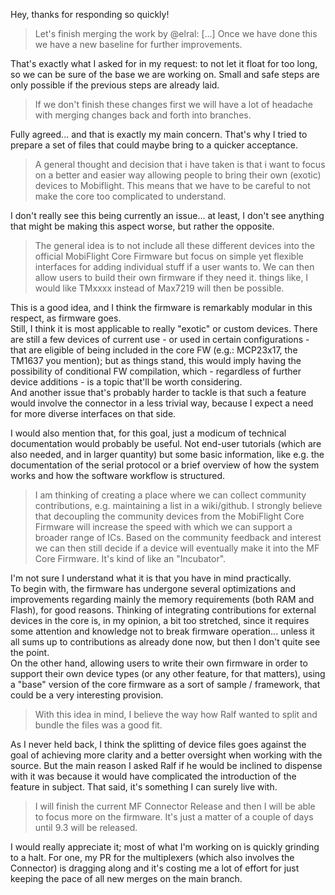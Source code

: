 
Hey, thanks for responding so quickly!

> Let's finish merging the work by @elral:
>   [...]
>   Once we have done this we have a new baseline for further improvements.

That's exactly what I asked for in my request: to not let it float for too long, so we can be sure of the base we are working on.
Small and safe steps are only possible if the previous steps are already laid.

> If we don't finish these changes first we will have a lot of headache with merging changes back and forth into branches.

Fully agreed... and that is exactly my main concern. That's why I tried to prepare a set of files that could maybe bring to a quicker acceptance.

> A general thought and decision that i have taken is that i want to focus on a better and easier way allowing people to bring their own (exotic) devices to Mobiflight.
> This means that we have to be careful to not make the core too complicated to understand.

I don't really see this being currently an issue... at least, I don't see anything that might be making this aspect worse, but rather the opposite. 

> The general idea is to not include all these different devices into the official MobiFlight Core Firmware but focus on simple yet flexible interfaces for adding individual stuff if a user wants to. We can then allow users to build their own firmware if they need it. things like, I would like TMxxxx instead of Max7219 will then be possible.
> 
This is a good idea, and I think the firmware is remarkably modular in this respect, as firmware goes.  
Still, I think it is most applicable to really "exotic" or custom devices. There are still a few devices of current use - or used in certain configurations - that are eligible of being included in the core FW (e.g.: MCP23x17, the TM1637 you mention); but as things stand, this would imply having the possibility of conditional FW compilation, which - regardless of further device additions - is a topic that'll be worth considering.  
And another issue that's probably harder to tackle is that such a feature would involve the connector in a less trivial way, because I expect a need for more diverse interfaces on that side.

I would also mention that, for this goal, just a modicum of technical  documentation would probably be useful. Not end-user tutorials (which are also needed, and in larger quantity) but some basic information, like e.g. the documentation of the serial protocol or a brief overview of how the system works and how the software workflow is structured. 

> I am thinking of creating a place where we can collect community contributions, e.g. maintaining a list in a wiki/github.
> I strongly believe that decoupling the community devices from the MobiFlight Core Firmware will increase the speed with which we can support a broader range of ICs. Based on the community feedback and interest we can then still decide if a device will eventually make it into the MF Core Firmware. It's kind of like an "Incubator".

I'm not sure I understand what it is that you have in mind practically.  
To begin with, the firmware has undergone several optimizations and improvements regarding mainly the memory requirements (both RAM and Flash), for good reasons. Thinking of integrating contributions for external devices in the core is, in my opinion, a bit too stretched, since it requires some attention and knowledge not to break firmware operation... unless it all sums up to contributions as already done now, but then I don't quite see the point.  
On the other hand, allowing users to write their own firmware in order to support their own device types (or any other feature, for that matters), using a "base" version of the core firmware as a sort of sample / framework, that could be a very interesting provision.

> With this idea in mind, I believe the way how Ralf wanted to split and bundle the files was a good fit.

As I never held back, I think the splitting of device files goes against the goal of achieving more clarity and a better oversight when working with the source. But the main reason I asked Ralf if he would be inclined to dispense with it was because it would have complicated the introduction of the feature in subject. That said, it's something I can surely live with. 
 
> I will finish the current MF Connector Release and then I will be able to focus more on the firmware. It's just a matter of a couple of days until 9.3 will be released.

I would really appreciate it; most of what I'm working on is quickly grinding to a halt. For one, my PR for the multiplexers (which also involves the Connector) is dragging along and it's costing me a lot of effort for just keeping the pace of all new merges on the main branch.
